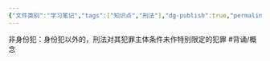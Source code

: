 ```yaml
---
{"文件类别":"学习笔记","tags":["知识点","刑法"],"dg-publish":true,"permalink":"/学习笔记studyup/刑总/非身份犯/","dgPassFrontmatter":true,"created":"2024-10-31T19:21:57.404+08:00","updated":"2024-10-31T19:23:08.161+08:00"}
---
```


非身份犯：身份犯以外的，刑法对其犯罪主体条件未作特别限定的犯罪 #背诵/概念 